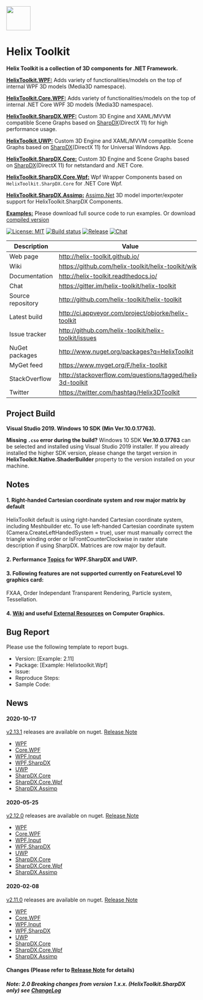 <img src='https://avatars3.githubusercontent.com/u/8432523?s=200&v=4' width='64' />

# Helix Toolkit

**Helix Toolkit is a collection of 3D components for .NET Framework.**

[**HelixToolkit.WPF:**](/Source/HelixToolkit.Wpf) 
Adds variety of functionalities/models on the top of internal WPF 3D models (Media3D namespace). 

[**HelixToolkit.Core.WPF:**](/Source/HelixToolkit.Core.Wpf) 
Adds variety of functionalities/models on the top of internal .NET Core WPF 3D models (Media3D namespace).

[**HelixToolkit.SharpDX.WPF:**](/Source/HelixToolkit.Wpf.SharpDX) 
Custom 3D Engine and XAML/MVVM compatible Scene Graphs based on [SharpDX](https://github.com/sharpdx/SharpDX)(DirectX 11) for high performance usage.

[**HelixToolkit.UWP:**](/Source/HelixToolkit.UWP) 
Custom 3D Engine and XAML/MVVM compatible Scene Graphs based on [SharpDX](https://github.com/sharpdx/SharpDX)(DirectX 11) for Universal Windows App.

[**HelixToolkit.SharpDX.Core:**](/Source/HelixToolkit.SharpDX.Core) 
Custom 3D Engine and Scene Graphs based on [SharpDX](https://github.com/sharpdx/SharpDX)(DirectX 11) for netstandard and .NET Core.

[**HelixToolkit.SharpDX.Core.Wpf:**](/Source/HelixToolkit.SharpDX.Core.Wpf) 
Wpf Wrapper Components based on `HelixToolkit.SharpDX.Core` for .NET Core Wpf.

[**HelixToolkit.SharpDX.Assimp:**](/Source/HelixToolkit.Wpf.SharpDX.Assimp) 
[Assimp.Net](https://bitbucket.org/Starnick/assimpnet/src/master/) 3D model importer/expoter support for HelixToolkit.SharpDX Components.

[**Examples:**](/develop/Source/Examples)
Please download full source code to run examples. Or download [compiled version](https://ci.appveyor.com/project/objorke/helix-toolkit/branch/master/artifacts)

[![License: MIT](https://img.shields.io/github/license/helix-toolkit/helix-toolkit.svg?style=popout)](https://github.com/helix-toolkit/helix-toolkit/blob/develop/LICENSE)
[![Build status](https://ci.appveyor.com/api/projects/status/tmqafdk9p7o98gw7?svg=true)](https://ci.appveyor.com/project/objorke/helix-toolkit)
[![Release](https://img.shields.io/github/release/helix-toolkit/helix-toolkit.svg?style=popout)](https://www.nuget.org/packages?q=Helix-Toolkit)
[![Chat](https://img.shields.io/gitter/room/helix-toolkit/helix-toolkit.svg)](https://gitter.im/helix-toolkit/helix-toolkit)

Description         | Value
--------------------|-----------------------
Web page            | http://helix-toolkit.github.io/
Wiki                | https://github.com/helix-toolkit/helix-toolkit/wiki
Documentation       | http://helix-toolkit.readthedocs.io/
Chat                | https://gitter.im/helix-toolkit/helix-toolkit
Source repository   | http://github.com/helix-toolkit/helix-toolkit
Latest build        | http://ci.appveyor.com/project/objorke/helix-toolkit
Issue tracker       | http://github.com/helix-toolkit/helix-toolkit/issues
NuGet packages      | http://www.nuget.org/packages?q=HelixToolkit
MyGet feed          | https://www.myget.org/F/helix-toolkit
StackOverflow       | http://stackoverflow.com/questions/tagged/helix-3d-toolkit
Twitter             | https://twitter.com/hashtag/Helix3DToolkit

## Project Build

**Visual Studio 2019. Windows 10 SDK (Min Ver.10.0.17763).**

**Missing `.cso` error during the build?** Windows 10 SDK **Ver.10.0.17763** can be selected and installed using Visual Studio 2019 installer. If you already installed the higher SDK version, please change the target version in **HelixToolkit.Native.ShaderBuilder** property to the version installed on your machine.

## Notes

#### 1. Right-handed Cartesian coordinate system and row major matrix by default
HelixToolkit default is using right-handed Cartesian coordinate system, including Meshbuilder etc. To use left-handed Cartesian coordinate system (Camera.CreateLeftHandedSystem = true), user must manually correct the triangle winding order or IsFrontCounterClockwise in raster state description if using SharpDX. Matrices are row major by default.

#### 2. Performance [Topics](https://github.com/helix-toolkit/helix-toolkit/wiki/Tips-on-performance-optimization-(WPF.SharpDX-and-UWP)) for WPF.SharpDX and UWP.

#### 3. Following features are not supported currently on FeatureLevel 10 graphics card:
FXAA, Order Independant Transparent Rendering, Particle system, Tessellation.

#### 4. [Wiki](https://github.com/helix-toolkit/helix-toolkit/wiki) and useful [External Resources](https://github.com/helix-toolkit/helix-toolkit/wiki/External-References) on Computer Graphics.

## Bug Report
Please use the following template to report bugs.

- Version: [Example: 2.11]
- Package: [Example: Helixtoolkit.Wpf]
- Issue: 
- Reproduce Steps:
- Sample Code:

## News


#### 2020-10-17
[v2.13.1](https://github.com/helix-toolkit/helix-toolkit/tree/release/2.13.1) releases are available on nuget. [Release Note](/CHANGELOG.md)
- [WPF](https://www.nuget.org/packages/HelixToolkit.Wpf/2.13.1)
- [Core.WPF](https://www.nuget.org/packages/HelixToolkit.Core.Wpf/2.13.1)
- [WPF.Input](https://www.nuget.org/packages/HelixToolkit.Wpf.Input/2.13.1)
- [WPF.SharpDX](https://www.nuget.org/packages/HelixToolkit.Wpf.SharpDX/2.13.1)
- [UWP](https://www.nuget.org/packages/HelixToolkit.UWP/2.13.1)
- [SharpDX.Core](https://www.nuget.org/packages/HelixToolkit.SharpDX.Core/2.13.1)
- [SharpDX.Core.Wpf](https://www.nuget.org/packages/HelixToolkit.SharpDX.Core.Wpf/2.13.1)
- [SharpDX.Assimp](https://www.nuget.org/packages/HelixToolkit.SharpDX.Assimp/2.13.1)

#### 2020-05-25
[v2.12.0](https://github.com/helix-toolkit/helix-toolkit/tree/release/2.12.0) releases are available on nuget. [Release Note](/CHANGELOG.md)
- [WPF](https://www.nuget.org/packages/HelixToolkit.Wpf/2.12.0)
- [Core.WPF](https://www.nuget.org/packages/HelixToolkit.Core.Wpf/2.12.0)
- [WPF.Input](https://www.nuget.org/packages/HelixToolkit.Wpf.Input/2.12.0)
- [WPF.SharpDX](https://www.nuget.org/packages/HelixToolkit.Wpf.SharpDX/2.12.0)
- [UWP](https://www.nuget.org/packages/HelixToolkit.UWP/2.12.0)
- [SharpDX.Core](https://www.nuget.org/packages/HelixToolkit.SharpDX.Core/2.12.0)
- [SharpDX.Core.Wpf](https://www.nuget.org/packages/HelixToolkit.SharpDX.Core.Wpf/2.12.0)
- [SharpDX.Assimp](https://www.nuget.org/packages/HelixToolkit.SharpDX.Assimp/2.12.0)

#### 2020-02-08
[v2.11.0](https://github.com/helix-toolkit/helix-toolkit/tree/release/2.11.0) releases are available on nuget. [Release Note](/CHANGELOG.md)
- [WPF](https://www.nuget.org/packages/HelixToolkit.Wpf/2.11.0)
- [Core.WPF](https://www.nuget.org/packages/HelixToolkit.Core.Wpf/2.11.0)
- [WPF.Input](https://www.nuget.org/packages/HelixToolkit.Wpf.Input/2.11.0)
- [WPF.SharpDX](https://www.nuget.org/packages/HelixToolkit.Wpf.SharpDX/2.11.0)
- [UWP](https://www.nuget.org/packages/HelixToolkit.UWP/2.11.0)
- [SharpDX.Core](https://www.nuget.org/packages/HelixToolkit.SharpDX.Core/2.11.0)
- [SharpDX.Core.Wpf](https://www.nuget.org/packages/HelixToolkit.SharpDX.Core.Wpf/2.11.0)
- [SharpDX.Assimp](https://www.nuget.org/packages/HelixToolkit.SharpDX.Assimp/2.11.0)

#### Changes (Please refer to [Release Note](https://github.com/helix-toolkit/helix-toolkit/blob/master/CHANGELOG.md) for details)

##### Note: 2.0 Breaking changes from version 1.x.x. (HelixToolkit.SharpDX only) see [ChangeLog](/CHANGELOG.md)
